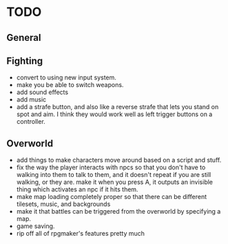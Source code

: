 TODO
====

General
----



Fighting
--------
 - convert to using new input system.
 - make you be able to switch weapons.
 - add sound effects
 - add music
 - add a strafe button, and also like a reverse strafe that lets you stand on
   spot and aim. I think they would work well as left trigger buttons on a
   controller.


Overworld
---------
 - add things to make characters move around based on a script and stuff.
 - fix the way the player interacts with npcs so that you don't have to walking
   into them to talk to them, and it doesn't repeat if you are still walking, or
   they are. make it when you press A, it outputs an invisible thing which
   activates an npc if it hits them.
 - make map loading completely proper so that there can be different tilesets,
   music, and backgrounds
 - make it that battles can be triggered from the overworld by specifying a map.
 - game saving.
 - rip off all of rpgmaker's features pretty much
